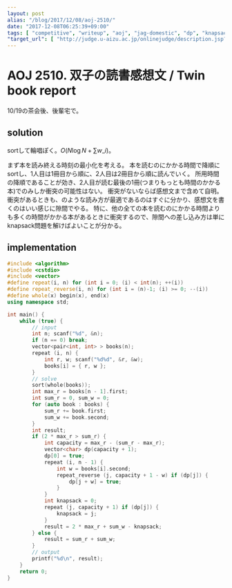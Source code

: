 ```yaml
---
layout: post
alias: "/blog/2017/12/08/aoj-2510/"
date: "2017-12-08T06:25:39+09:00"
tags: [ "competitive", "writeup", "aoj", "jag-domestic", "dp", "knapsack-problem" ]
"target_url": [ "http://judge.u-aizu.ac.jp/onlinejudge/description.jsp?id=2510" ]
---
```


# AOJ 2510. 双子の読書感想文 / Twin book report

10/19の茶会後、後輩宅で。

## solution

sortして輪唱ぽく。$O(N \log N + \sum w\_i)$。

まず本を読み終える時刻の最小化を考える。
本を読むのにかかる時間で降順にsortし、$1$人目は$1$冊目から順に、$2$人目は$2$冊目から順に読んでいく。
所用時間の降順であることが効き、$2$人目が読む最後の$1$冊(つまりもっとも時間のかかる本)でのみしか衝突の可能性はない。
衝突がないならば感想文まで含めて自明。
衝突があるときも、のような読み方が最適であるのはすぐに分かり、感想文を書くのはいい感じに隙間でやる。
特に、他の全ての本を読むのにかかる時間よりも多くの時間がかかる本があるときに衝突するので、隙間への差し込み方は単にknapsack問題を解けばよいことが分かる。

## implementation

``` c++
#include <algorithm>
#include <cstdio>
#include <vector>
#define repeat(i, n) for (int i = 0; (i) < int(n); ++(i))
#define repeat_reverse(i, n) for (int i = (n)-1; (i) >= 0; --(i))
#define whole(x) begin(x), end(x)
using namespace std;

int main() {
    while (true) {
        // input
        int n; scanf("%d", &n);
        if (n == 0) break;
        vector<pair<int, int> > books(n);
        repeat (i, n) {
            int r, w; scanf("%d%d", &r, &w);
            books[i] = { r, w };
        }
        // solve
        sort(whole(books));
        int max_r = books[n - 1].first;
        int sum_r = 0, sum_w = 0;
        for (auto book : books) {
            sum_r += book.first;
            sum_w += book.second;
        }
        int result;
        if (2 * max_r > sum_r) {
            int capacity = max_r - (sum_r - max_r);
            vector<char> dp(capacity + 1);
            dp[0] = true;
            repeat (i, n - 1) {
                int w = books[i].second;
                repeat_reverse (j, capacity + 1 - w) if (dp[j]) {
                    dp[j + w] = true;
                }
            }
            int knapsack = 0;
            repeat (j, capacity + 1) if (dp[j]) {
                knapsack = j;
            }
            result = 2 * max_r + sum_w - knapsack;
        } else {
            result = sum_r + sum_w;
        }
        // output
        printf("%d\n", result);
    }
    return 0;
}
```
